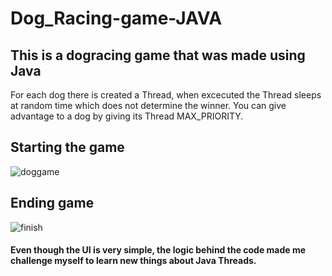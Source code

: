 # Dog_Racing-game-JAVA
This is a dogracing game that was made using Java
-------------------------------------------------
For each dog there is created a Thread, when excecuted the Thread sleeps at random time which does not determine the winner.
You can give advantage to a dog by giving its Thread MAX_PRIORITY.

## Starting the game ##
![doggame](https://user-images.githubusercontent.com/112216710/219980092-3e897c84-6fc9-47a4-95f6-926190a2fe43.jpg)

## Ending game ##
![finish](https://user-images.githubusercontent.com/112216710/219980104-bf68a34d-9b17-4c12-83c1-db54dd5d9841.jpg)

#### Even though the UI is very simple, the logic behind the code made me challenge myself to learn new things about Java Threads. ####

